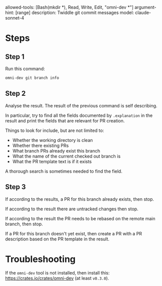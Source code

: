 allowed-tools: [Bash(mkdir *), Read, Write, Edit, "omni-dev *"]
argument-hint: [range]
description: Twiddle git commit messages
model: claude-sonnet-4

# Steps

## Step 1
Run this command:

```bash
omni-dev git branch info
```

## Step 2
Analyse the result.  The result of the previous command is self describing.

In particular, try to find all the fields documented by `.explanation` in the result and print the fields that are relevant for PR creation.

Things to look for include, but are not limited to:

* Whether the working directory is clean
* Whether there existing PRs
* What branch PRs already exist this branch
* What the name of the current checked out branch is
* What the PR template text is if it exists

A thorough search is sometimes needed to find the field.

## Step 3
If according to the results, a PR for this branch already exists, then stop.

If according to the result there are untracked changes then stop.

If according to the result the PR needs to be rebased on the remote main branch, then stop.

If a PR for this branch doesn't yet exist, then create a PR with a PR description based on the PR template in the result.

# Troubleshooting
If the `omni-dev` tool is not installed, then install this: https://crates.io/crates/omni-dev (at least `v0.3.0`).
